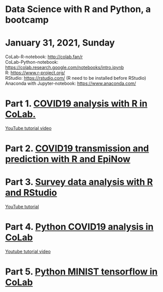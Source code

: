 # Data Science with R and Python, a bootcamp 

# January 31, 2021, Sunday

CoLab-R-notebook: http://colab.fan/r <br> 
CoLab-Python-notebook: https://colab.research.google.com/notebooks/intro.ipynb  <br> 
R: https://www.r-project.org/  <br> 
RStudio: https://rstudio.com/ (R need to be installed before RStudio) <br> 
Anaconda with Jupyter-notebook: https://www.anaconda.com/ <br> 

# Part 1. [COVID19 analysis with R in CoLab.](https://github.com/hongqin/data_science_crash_course/blob/main/1.CoLab-R-COVID/R_covid19_sandbox.ipynb) 
[YouTube tutorial video](https://youtu.be/zgKd4Fwb5b0)

# Part 2. [COVID19 transmission and prediction with R and EpiNow](https://github.com/hongqin/data_science_crash_course/blob/main/2.Rt-HamiltonTN/hamiltonTN_Rt.Rmd)

# Part 3. [Survey data analysis with R and RStudio](https://github.com/hongqin/data_science_crash_course/tree/main/3.RStudio-survey-metric) 
[YouTube tutorial](https://youtu.be/Vn7zIUYxQ9U)

# Part 4. [Python COVID19 analysis in CoLab](https://github.com/hongqin/data_science_crash_course/blob/main/4.Python-COVID19-CoLab/PD_demo_jhu_covid19.ipynb)
[Youtube tutorial video](https://youtu.be/1JDP4o92tss)

# Part 5. [Python MINIST tensorflow in CoLab](https://github.com/hongqin/data_science_crash_course/tree/main/5.Python-MINIST-CoLab) 


